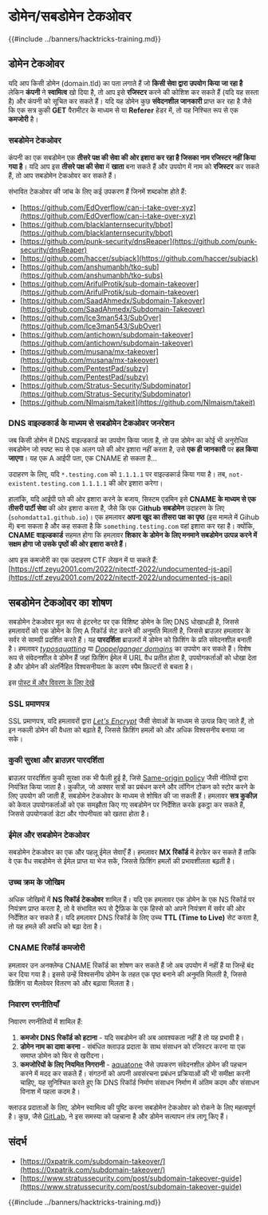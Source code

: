 # डोमेन/सबडोमेन टेकओवर

{{#include ../banners/hacktricks-training.md}}

## डोमेन टेकओवर

यदि आप किसी डोमेन (domain.tld) का पता लगाते हैं जो **किसी सेवा द्वारा उपयोग किया जा रहा है** लेकिन **कंपनी** ने **स्वामित्व** खो दिया है, तो आप इसे **रजिस्टर** करने की कोशिश कर सकते हैं (यदि यह सस्ता है) और कंपनी को सूचित कर सकते हैं। यदि यह डोमेन कुछ **संवेदनशील जानकारी** प्राप्त कर रहा है जैसे कि एक सत्र कुकी **GET** पैरामीटर के माध्यम से या **Referer** हेडर में, तो यह निश्चित रूप से एक **कमजोरी** है।

### सबडोमेन टेकओवर

कंपनी का एक सबडोमेन एक **तीसरे पक्ष की सेवा की ओर इशारा कर रहा है जिसका नाम रजिस्टर नहीं किया गया है**। यदि आप इस **तीसरे पक्ष की सेवा** में **खाता** बना सकते हैं और उपयोग में नाम को **रजिस्टर** कर सकते हैं, तो आप सबडोमेन टेकओवर कर सकते हैं।

संभावित टेकओवर की जांच के लिए कई उपकरण हैं जिनमें शब्दकोश होते हैं:

- [https://github.com/EdOverflow/can-i-take-over-xyz](https://github.com/EdOverflow/can-i-take-over-xyz)
- [https://github.com/blacklanternsecurity/bbot](https://github.com/blacklanternsecurity/bbot)
- [https://github.com/punk-security/dnsReaper](https://github.com/punk-security/dnsReaper)
- [https://github.com/haccer/subjack](https://github.com/haccer/subjack)
- [https://github.com/anshumanbh/tko-sub](https://github.com/anshumanbh/tko-subs)
- [https://github.com/ArifulProtik/sub-domain-takeover](https://github.com/ArifulProtik/sub-domain-takeover)
- [https://github.com/SaadAhmedx/Subdomain-Takeover](https://github.com/SaadAhmedx/Subdomain-Takeover)
- [https://github.com/Ice3man543/SubOver](https://github.com/Ice3man543/SubOver)
- [https://github.com/antichown/subdomain-takeover](https://github.com/antichown/subdomain-takeover)
- [https://github.com/musana/mx-takeover](https://github.com/musana/mx-takeover)
- [https://github.com/PentestPad/subzy](https://github.com/PentestPad/subzy)
- [https://github.com/Stratus-Security/Subdominator](https://github.com/Stratus-Security/Subdominator)
- [https://github.com/NImaism/takeit](https://github.com/NImaism/takeit)

### DNS वाइल्डकार्ड के माध्यम से सबडोमेन टेकओवर जनरेशन

जब किसी डोमेन में DNS वाइल्डकार्ड का उपयोग किया जाता है, तो उस डोमेन का कोई भी अनुरोधित सबडोमेन जो स्पष्ट रूप से एक अलग पते की ओर इशारा नहीं करता है, उसे **एक ही जानकारी** पर **हल किया जाएगा**। यह एक A आईपी पता, एक CNAME हो सकता है...

उदाहरण के लिए, यदि `*.testing.com` को `1.1.1.1` पर वाइल्डकार्ड किया गया है। तब, `not-existent.testing.com` `1.1.1.1` की ओर इशारा करेगा।

हालांकि, यदि आईपी पते की ओर इशारा करने के बजाय, सिस्टम एडमिन इसे **CNAME के माध्यम से एक तीसरी पार्टी सेवा** की ओर इशारा करता है, जैसे कि एक G**ithub सबडोमेन** उदाहरण के लिए (`sohomdatta1.github.io`)। एक हमलावर **अपना खुद का तीसरा पक्ष का पृष्ठ** (इस मामले में Gihub में) बना सकता है और कह सकता है कि `something.testing.com` वहां इशारा कर रहा है। क्योंकि, **CNAME वाइल्डकार्ड** सहमत होगा कि हमलावर **शिकार के डोमेन के लिए मनमाने सबडोमेन उत्पन्न करने में सक्षम होगा जो उसके पृष्ठों की ओर इशारा करते हैं**।

आप इस कमजोरी का एक उदाहरण CTF लेखन में पा सकते हैं: [https://ctf.zeyu2001.com/2022/nitectf-2022/undocumented-js-api](https://ctf.zeyu2001.com/2022/nitectf-2022/undocumented-js-api)

## सबडोमेन टेकओवर का शोषण

सबडोमेन टेकओवर मूल रूप से इंटरनेट पर एक विशिष्ट डोमेन के लिए DNS धोखाधड़ी है, जिससे हमलावरों को एक डोमेन के लिए A रिकॉर्ड सेट करने की अनुमति मिलती है, जिससे ब्राउज़र हमलावर के सर्वर से सामग्री प्रदर्शित करते हैं। यह **पारदर्शिता** ब्राउज़रों में डोमेन को फ़िशिंग के प्रति संवेदनशील बनाती है। हमलावर [_typosquatting_](https://en.wikipedia.org/wiki/Typosquatting) या [_Doppelganger domains_](https://en.wikipedia.org/wiki/Doppelg%C3%A4nger) का उपयोग कर सकते हैं। विशेष रूप से संवेदनशील वे डोमेन हैं जहां फ़िशिंग ईमेल में URL वैध प्रतीत होता है, उपयोगकर्ताओं को धोखा देता है और डोमेन की अंतर्निहित विश्वसनीयता के कारण स्पैम फ़िल्टरों से बचता है।

इस [पोस्ट में और विवरण के लिए देखें](https://0xpatrik.com/subdomain-takeover/)

### **SSL प्रमाणपत्र**

SSL प्रमाणपत्र, यदि हमलावरों द्वारा [_Let's Encrypt_](https://letsencrypt.org/) जैसी सेवाओं के माध्यम से उत्पन्न किए जाते हैं, तो इन नकली डोमेन की वैधता को बढ़ाते हैं, जिससे फ़िशिंग हमलों को और अधिक विश्वसनीय बनाया जा सके।

### **कुकी सुरक्षा और ब्राउज़र पारदर्शिता**

ब्राउज़र पारदर्शिता कुकी सुरक्षा तक भी फैली हुई है, जिसे [Same-origin policy](https://en.wikipedia.org/wiki/Same-origin_policy) जैसी नीतियों द्वारा नियंत्रित किया जाता है। कुकीज़, जो अक्सर सत्रों का प्रबंधन करने और लॉगिन टोकन को स्टोर करने के लिए उपयोग की जाती हैं, सबडोमेन टेकओवर के माध्यम से शोषित की जा सकती हैं। हमलावर **सत्र कुकीज़** को केवल उपयोगकर्ताओं को एक समझौता किए गए सबडोमेन पर निर्देशित करके इकट्ठा कर सकते हैं, जिससे उपयोगकर्ता डेटा और गोपनीयता को खतरा होता है।

### **ईमेल और सबडोमेन टेकओवर**

सबडोमेन टेकओवर का एक और पहलू ईमेल सेवाएँ हैं। हमलावर **MX रिकॉर्ड** में हेरफेर कर सकते हैं ताकि वे एक वैध सबडोमेन से ईमेल प्राप्त या भेज सकें, जिससे फ़िशिंग हमलों की प्रभावशीलता बढ़ती है।

### **उच्च क्रम के जोखिम**

अधिक जोखिमों में **NS रिकॉर्ड टेकओवर** शामिल हैं। यदि एक हमलावर एक डोमेन के एक NS रिकॉर्ड पर नियंत्रण प्राप्त करता है, तो वे संभावित रूप से ट्रैफ़िक के एक हिस्से को अपने नियंत्रण में सर्वर की ओर निर्देशित कर सकते हैं। यदि हमलावर DNS रिकॉर्ड के लिए उच्च **TTL (Time to Live)** सेट करता है, तो यह हमले की अवधि को बढ़ा देता है।

### CNAME रिकॉर्ड कमजोरी

हमलावर उन अनक्लेम्ड CNAME रिकॉर्ड का शोषण कर सकते हैं जो अब उपयोग में नहीं हैं या जिन्हें बंद कर दिया गया है। इससे उन्हें विश्वसनीय डोमेन के तहत एक पृष्ठ बनाने की अनुमति मिलती है, जिससे फ़िशिंग या मैलवेयर वितरण को और बढ़ावा मिलता है।

### **निवारण रणनीतियाँ**

निवारण रणनीतियों में शामिल हैं:

1. **कमजोर DNS रिकॉर्ड को हटाना** - यदि सबडोमेन की अब आवश्यकता नहीं है तो यह प्रभावी है।
2. **डोमेन नाम का दावा करना** - संबंधित क्लाउड प्रदाता के साथ संसाधन को रजिस्टर करना या एक समाप्त डोमेन को फिर से खरीदना।
3. **कमजोरियों के लिए नियमित निगरानी** - [aquatone](https://github.com/michenriksen/aquatone) जैसे उपकरण संवेदनशील डोमेन की पहचान करने में मदद कर सकते हैं। संगठनों को अपनी अवसंरचना प्रबंधन प्रक्रियाओं की भी समीक्षा करनी चाहिए, यह सुनिश्चित करते हुए कि DNS रिकॉर्ड निर्माण संसाधन निर्माण में अंतिम कदम और संसाधन विनाश में पहला कदम है।

क्लाउड प्रदाताओं के लिए, डोमेन स्वामित्व की पुष्टि करना सबडोमेन टेकओवर को रोकने के लिए महत्वपूर्ण है। कुछ, जैसे [GitLab](https://about.gitlab.com/2018/02/05/gitlab-pages-custom-domain-validation/), ने इस समस्या को पहचाना है और डोमेन सत्यापन तंत्र लागू किए हैं।

## संदर्भ

- [https://0xpatrik.com/subdomain-takeover/](https://0xpatrik.com/subdomain-takeover/)
- [https://www.stratussecurity.com/post/subdomain-takeover-guide](https://www.stratussecurity.com/post/subdomain-takeover-guide)

{{#include ../banners/hacktricks-training.md}}
